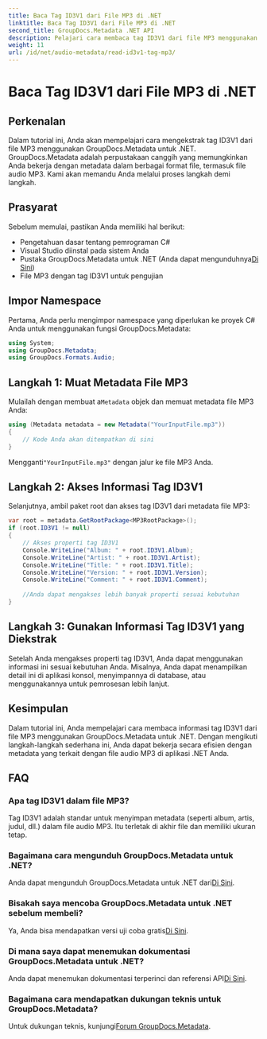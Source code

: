 ```yaml
---
title: Baca Tag ID3V1 dari File MP3 di .NET
linktitle: Baca Tag ID3V1 dari File MP3 di .NET
second_title: GroupDocs.Metadata .NET API
description: Pelajari cara membaca tag ID3V1 dari file MP3 menggunakan GroupDocs.Metadata untuk .NET. Tutorial langkah demi langkah dengan contoh kode.
weight: 11
url: /id/net/audio-metadata/read-id3v1-tag-mp3/
---
```


# Baca Tag ID3V1 dari File MP3 di .NET

## Perkenalan
Dalam tutorial ini, Anda akan mempelajari cara mengekstrak tag ID3V1 dari file MP3 menggunakan GroupDocs.Metadata untuk .NET. GroupDocs.Metadata adalah perpustakaan canggih yang memungkinkan Anda bekerja dengan metadata dalam berbagai format file, termasuk file audio MP3. Kami akan memandu Anda melalui proses langkah demi langkah.
## Prasyarat
Sebelum memulai, pastikan Anda memiliki hal berikut:
- Pengetahuan dasar tentang pemrograman C#
- Visual Studio diinstal pada sistem Anda
-  Pustaka GroupDocs.Metadata untuk .NET (Anda dapat mengunduhnya[Di Sini](https://releases.groupdocs.com/metadata/net/))
- File MP3 dengan tag ID3V1 untuk pengujian

## Impor Namespace
Pertama, Anda perlu mengimpor namespace yang diperlukan ke proyek C# Anda untuk menggunakan fungsi GroupDocs.Metadata:
```csharp
using System;
using GroupDocs.Metadata;
using GroupDocs.Formats.Audio;
```
## Langkah 1: Muat Metadata File MP3
 Mulailah dengan membuat a`Metadata` objek dan memuat metadata file MP3 Anda:
```csharp
using (Metadata metadata = new Metadata("YourInputFile.mp3"))
{
    // Kode Anda akan ditempatkan di sini
}
```
 Mengganti`"YourInputFile.mp3"` dengan jalur ke file MP3 Anda.
## Langkah 2: Akses Informasi Tag ID3V1
Selanjutnya, ambil paket root dan akses tag ID3V1 dari metadata file MP3:
```csharp
var root = metadata.GetRootPackage<MP3RootPackage>();
if (root.ID3V1 != null)
{
    // Akses properti tag ID3V1
    Console.WriteLine("Album: " + root.ID3V1.Album);
    Console.WriteLine("Artist: " + root.ID3V1.Artist);
    Console.WriteLine("Title: " + root.ID3V1.Title);
    Console.WriteLine("Version: " + root.ID3V1.Version);
    Console.WriteLine("Comment: " + root.ID3V1.Comment);
    
    //Anda dapat mengakses lebih banyak properti sesuai kebutuhan
}
```
## Langkah 3: Gunakan Informasi Tag ID3V1 yang Diekstrak
Setelah Anda mengakses properti tag ID3V1, Anda dapat menggunakan informasi ini sesuai kebutuhan Anda. Misalnya, Anda dapat menampilkan detail ini di aplikasi konsol, menyimpannya di database, atau menggunakannya untuk pemrosesan lebih lanjut.

## Kesimpulan
Dalam tutorial ini, Anda mempelajari cara membaca informasi tag ID3V1 dari file MP3 menggunakan GroupDocs.Metadata untuk .NET. Dengan mengikuti langkah-langkah sederhana ini, Anda dapat bekerja secara efisien dengan metadata yang terkait dengan file audio MP3 di aplikasi .NET Anda.

## FAQ
### Apa tag ID3V1 dalam file MP3?
Tag ID3V1 adalah standar untuk menyimpan metadata (seperti album, artis, judul, dll.) dalam file audio MP3. Itu terletak di akhir file dan memiliki ukuran tetap.
### Bagaimana cara mengunduh GroupDocs.Metadata untuk .NET?
 Anda dapat mengunduh GroupDocs.Metadata untuk .NET dari[Di Sini](https://releases.groupdocs.com/metadata/net/).
### Bisakah saya mencoba GroupDocs.Metadata untuk .NET sebelum membeli?
 Ya, Anda bisa mendapatkan versi uji coba gratis[Di Sini](https://releases.groupdocs.com/).
### Di mana saya dapat menemukan dokumentasi GroupDocs.Metadata untuk .NET?
 Anda dapat menemukan dokumentasi terperinci dan referensi API[Di Sini](https://tutorials.groupdocs.com/metadata/net/).
### Bagaimana cara mendapatkan dukungan teknis untuk GroupDocs.Metadata?
 Untuk dukungan teknis, kunjungi[Forum GroupDocs.Metadata](https://forum.groupdocs.com/c/metadata/14).